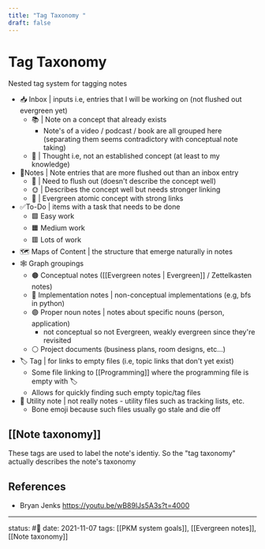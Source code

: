 ```yaml
---
title: "Tag Taxonomy "
draft: false
---
```

# Tag Taxonomy
Nested tag system for tagging notes

- 📥 Inbox | inputs i.e, entries that I will be working on (not flushed out evergreen yet)
	- 📚 | Note on a concept that already exists
		- Note's of a video / podcast / book are all grouped here (separating them seems contradictory with conceptual note taking)
	- 💭 | Thought  i.e, not an established concept (at least to my knowledge)
- 📝Notes | Note entries that are more flushed out than an inbox entry
	- 🌱 | Need to flush out (doesn't describe the concept well)
	- 🌞 | Describes the concept well but needs stronger linking
	- 🌲 | Evergreen atomic concept with strong links  
- ✅To-Do | items with a task that needs to be done
	- 🟩 Easy work
	- 🟧 Medium work
	- 🟥 Lots of work 
- 🗺️ Maps of Content | the structure that emerge naturally in notes
- 🕸️ Graph groupings
	- 🟤 Conceptual notes ([[Evergreen notes | Evergreen]] / Zettelkasten notes)
	- 🔵 Implementation notes |  non-conceptual implementations (e.g, bfs in python)
	- 🟣 Proper noun notes | notes about specific nouns (person, application)
		- not conceptual so not Evergreen, weakly evergreen since they're revisited
	- ⚪ Project documents (business plans, room designs, etc...)
- 🏷️ Tag | for links to empty files (i.e, topic links that don't yet exist)
	- Some file linking to [[Programming]] where the programming file is empty with 🏷️
	- Allows for quickly finding such empty topic/tag files 
- 🦴 Utility note | not really notes - utility files such as tracking lists, etc.
	- Bone emoji because such files usually go stale and die off

## [[Note taxonomy]]
These tags are used to label the note's identiy. So the "tag taxonomy" actually describes the note's taxonomy

## References
- Bryan Jenks https://youtu.be/wB89lJs5A3s?t=4000
---
status: #🌲 
date: 2021-11-07
tags: [[PKM system goals]], [[Evergreen notes]], [[Note taxonomy]]
